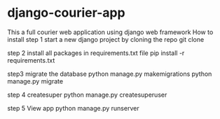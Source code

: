 # django-courier-app

This a full courier web application using django web framework
How to install
step 1 start a new django project
 by cloning the repo
 git clone

step 2  install all packages in requirements.txt file
 pip install -r requirements.txt

step3 migrate the database
 python manage.py makemigrations
 python manage.py migrate

step 4  createsuper
 python manage.py createsuperuser

step 5 View app
python manage.py runserver
